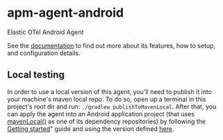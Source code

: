 # apm-agent-android

Elastic OTel Android Agent

See the [documentation](https://www.elastic.co/docs/reference/opentelemetry/edot-sdks/android) to find out more about its features, how to setup, and configuration details.

## Local testing

In order to use a local version of this agent, you'll need to publish it into your machine's
maven local repo. To do so, open up a terminal in this project's root dir and
run: `./gradlew publishToMavenLocal`. After that, you can apply the agent into an Android
application project (that uses [mavenLocal()](https://docs.gradle.org/current/kotlin-dsl/gradle/org.gradle.api.artifacts.dsl/-repository-handler/maven-local.html) as one of its dependency repositories) 
by following the [Getting started](https://www.elastic.co/guide/en/apm/agent/android/current/setup.html)" guide and using the version defined [here](gradle.properties).
